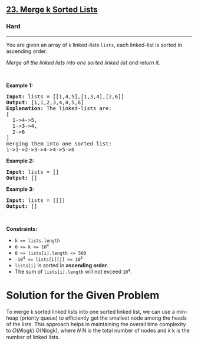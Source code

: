 <h2><a href="https://leetcode.com/problems/merge-k-sorted-lists">23. Merge k Sorted Lists</a></h2><h3>Hard</h3><hr><p>You are given an array of <code>k</code> linked-lists <code>lists</code>, each linked-list is sorted in ascending order.</p>

<p><em>Merge all the linked lists into one sorted linked list and return it.</em></p>

<p>&nbsp;</p>
<p><strong class="example">Example 1:</strong></p>

<pre>
<strong>Input:</strong> lists = [[1,4,5],[1,3,4],[2,6]]
<strong>Output:</strong> [1,1,2,3,4,4,5,6]
<strong>Explanation:</strong> The linked-lists are:
[
  1-&gt;4-&gt;5,
  1-&gt;3-&gt;4,
  2-&gt;6
]
merging them into one sorted list:
1-&gt;1-&gt;2-&gt;3-&gt;4-&gt;4-&gt;5-&gt;6
</pre>

<p><strong class="example">Example 2:</strong></p>

<pre>
<strong>Input:</strong> lists = []
<strong>Output:</strong> []
</pre>

<p><strong class="example">Example 3:</strong></p>

<pre>
<strong>Input:</strong> lists = [[]]
<strong>Output:</strong> []
</pre>

<p>&nbsp;</p>
<p><strong>Constraints:</strong></p>

<ul>
	<li><code>k == lists.length</code></li>
	<li><code>0 &lt;= k &lt;= 10<sup>4</sup></code></li>
	<li><code>0 &lt;= lists[i].length &lt;= 500</code></li>
	<li><code>-10<sup>4</sup> &lt;= lists[i][j] &lt;= 10<sup>4</sup></code></li>
	<li><code>lists[i]</code> is sorted in <strong>ascending order</strong>.</li>
	<li>The sum of <code>lists[i].length</code> will not exceed <code>10<sup>4</sup></code>.</li>
</ul>

<h1> Solution for the Given Problem </h1>
<p> To merge k sorted linked lists into one sorted linked list, we can use a min-heap (priority queue) to efficiently get the smallest node among the heads of the lists. This approach helps in maintaining the overall time complexity to 
𝑂(𝑁log𝑘) O(Nlogk), where 𝑁 N is the total number of nodes and  𝑘 k is the number of linked lists. </p>
